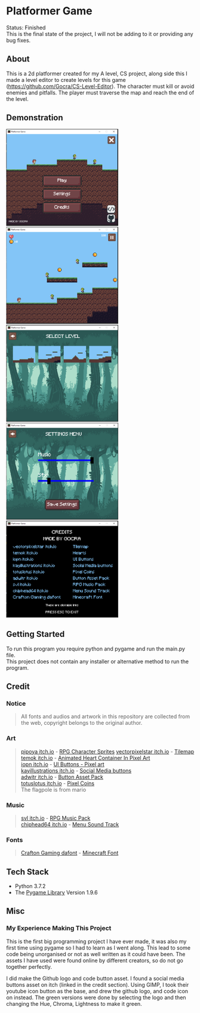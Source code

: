 # Platformer Game

Status: Finished <br />
This is the final state of the project, I will not be adding to it or providing any bug fixes.

## About

This is a 2d platformer created for my A level, CS project, along side this I made a level editor to create levels for this game (https://github.com/Gocra/CS-Level-Editor). The character must kill or avoid enemies and pitfalls. The player must traverse the map and reach the end of the level.

## Demonstration

<div>
    <img alt="Main Menu" width="300px" style="padding-right:10px;" src="/demo/main%20menu.PNG" />
    <img alt="Gameplay" width="300px" style="padding-right:10px;" src="/demo/gameplay.PNG" />
    <img alt="Select Level Menu" width="300px" style="padding-right:10px;" src="/demo/select%20menu.PNG" />
    <img alt="Settings Menu" width="300px" style="padding-right:10px;" src="/demo/settings%20menu.PNG" />
    <img alt="Credits Menu" width="300px" style="padding-right: 10px;" src="/demo/credits%20menu.PNG" />
</div>
  
## Getting Started

To run this program you require python and pygame and run the main.py file. <br />
This project does not contain any installer or alternative method to run the program.

## Credit

### Notice

> All fonts and audios and artwork in this repository are collected from the web, copyright belongs to the original author.

### Art

> [pipoya itch.io](https://pipoya.itch.io) - [RPG Character Sprites](https://pipoya.itch.io/pipoya-free-rpg-character-sprites-32x32)
> [vectorpixelstar itch.io](https://vectorpixelstar.itch.io) - [Tilemap](https://vectorpixelstar.itch.io/textures) <br />
> [temok itch.io](https://temok.itch.io/) - [Animated Heart Container In Pixel Art](https://temok.itch.io/heart-container-animated-in-pixel-art) <br />
> [iopn itch.io](https://iopn.itch.io/) - [UI Buttons - Pixel art](https://iopn.itch.io/ui-buttons-pixel-art) <br />
> [kayillustrations itch.io](https://kayillustrations.itch.io) - [Social Media buttons](https://kayillustrations.itch.io/social-media-buttons) <br />
> [adwitr itch.io](https://adwitr.itch.io/) - [Button Asset Pack](https://adwitr.itch.io/button-asset-pack) <br />
> [totuslotus itch.io](totuslotus.itch.io) - [Pixel Coins](https://totuslotus.itch.io/pixel-coins) <br />
> The flagpole is from mario

### Music

> [svl itch.io](https://svl.itch.io/) - [RPG Music Pack](https://svl.itch.io/rpg-music-pack-svl) <br />
> [chiphead64 itch.io](https://chiphead64.itch.io) - [Menu Sound Track](https://chiphead64.itch.io/menu-soundtrack)

### Fonts

> [Crafton Gaming dafont](https://www.dafont.com/craftron-gaming.d6128) - [Minecraft Font](https://www.dafont.com/minecraft.font)

## Tech Stack

- Python 3.7.2
- The [Pygame Library](https://www.pygame.org) Version 1.9.6

## Misc

### My Experience Making This Project

This is the first big programming project I have ever made, it was also my first time using pygame so I had to learn as I went along. This lead to some code being unorganised or not as well written as it could have been. The assets I have used were found online by different creators, so do not go together perfectly.

I did make the Github logo and code button asset. I found a social media buttons asset on itch (linked in the credit section). Using GIMP, I took their youtube icon button as the base, and drew the github logo, and code icon on instead. The green versions were done by selecting the logo and then changing the Hue, Chroma, Lightness to make it green.
